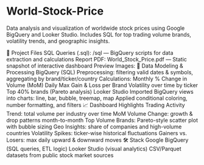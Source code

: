 # World-Stock-Price
Data analysis and visualization of worldwide stock prices using Google BigQuery and Looker Studio. Includes SQL for top trading volume brands, volatility trends, and geographic insights.

📂 Project Files
SQL Queries (.sql): /sql — BigQuery scripts for data extraction and calculations
Report PDF: World_Stock_Price.pdf — Static snapshot of interactive dashboard
Preview Images:
🧩 Data Modeling & Processing
BigQuery (SQL)
Preprocessing: filtering valid dates & symbols, aggregating by brand/ticker/country
Calculations:
Monthly % Change in Volume (MoM)
Daily Max Gain & Loss per Brand
Volatility over time by ticker
Top 40% brands (Pareto analysis)
Looker Studio
Imported BigQuery views into charts: line, bar, bubble, treemap, map
Applied conditional coloring, number formatting, and filters
📈 Dashboard Highlights
Trading Activity Trend: total volume per industry over time
MoM Volume Change: growth & drop patterns month-to-month
Top Volume Brands: Pareto-style scatter plot with bubble sizing
Geo Insights: share of companies and high-volume countries
Volatility Spikes: ticker-wise historical fluctuations
Gainers vs. Losers: max daily upward & downward moves
🛠 Stack
Google BigQuery (SQL queries, ETL logic)
Looker Studio (visual analytics)
CSV/Parquet datasets from public stock market sources


